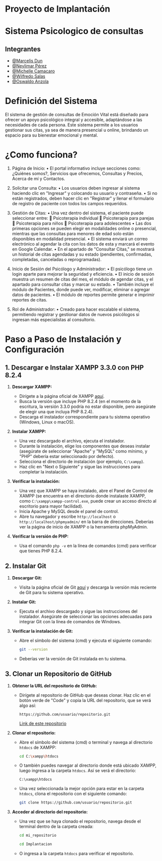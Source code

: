 
# Proyecto de Implantación

# Sistema Psicologico de consultas


## Integrantes

- [@Marcelis Dun](https://github.com/duma12322)
- [@Neylimar Pérez](https://github.com/Neylimar18)
- [@Michelle Camacaro](https://github.com/#)
- [@Wilfredo Salas](https://github.com/#)
- [@Oswaldo Anzola](https://github.com/rapanuti)

# Definición del Sistema
El sistema de gestión de consultas de Emoción Vital está diseñado para ofrecer un apoyo psicológico integral y accesible, adaptándose a las necesidades de cada persona. Este sistema permite a los usuarios gestionar sus citas, ya sea de manera presencial u online, brindando un espacio para su bienestar emocional y mental.

# ¿Como funciona?
1.	Página de Inicio:
  •	El portal informativo incluye secciones como: ¿Quiénes somos?, Servicios que ofrecemos, Consultas y Precios, Acerca de mí y Contactos.

2.	Solicitar una Consulta:
  •	Los usuarios deben ingresar al sistema haciendo clic en "Ingresar" y colocando su usuario y contraseña.
  •	Si no están registrados, deben hacer clic en "Registrar" y llenar el formulario de registro de paciente con todos los campos requeridos.

3.	Gestión de Citas:
  •	Una vez dentro del sistema, el paciente puede seleccionar entre:
     	Psicoterapia individual
     	Psicoterapia para parejas
     	Psicoterapia para niños
     	Psicoterapia para adolescentes
  •	Las dos primeras opciones se pueden elegir en modalidades online o presencial, mientras que las consultas para menores de edad solo están disponibles en modalidad presencial.
  •	El sistema enviará un correo electrónico al agendar la cita con los datos de esta y marcará el evento en Google Calendar.
  •	En el apartado de "Consultar Citas," se mostrará un historial de citas agendadas y su estado (pendientes, confirmadas, completadas, canceladas o reprogramadas).

4.	Inicio de Sesión del Psicólogo y Administrador:
  •	El psicólogo tiene un login aparte para mejorar la seguridad y eficiencia.
  •	El inicio de sesión muestra un resumen de citas del mes, el módulo de agendar citas, y el apartado para consultar citas y marcar su estado.
  •	También incluye el módulo de Pacientes, donde puede ver, modificar, eliminar o agregar datos de pacientes.
  •	El módulo de reportes permite generar e imprimir reportes de citas.

5.	Rol de Administrador:
  •	Creado para hacer escalable el sistema, permitiendo registrar y gestionar datos de nuevos psicólogos si ingresan más especialistas al consultorio.

# Paso a Paso de Instalación y Configuración

## 1. Descargar e Instalar XAMPP 3.3.0 con PHP 8.2.4

1. **Descargar XAMPP:**
   - Dirígete a la página oficial de XAMPP [aquí](https://www.apachefriends.org/es/download.html?form=MG0AV3).
   - Busca la versión que incluye PHP 8.2.4 (en el momento de la escritura, la versión 3.3.0 podría no estar disponible, pero asegúrate de elegir una que incluya PHP 8.2.4).
   - Descarga el instalador correspondiente para tu sistema operativo (Windows, Linux o macOS).

2. **Instalar XAMPP:**
   - Una vez descargado el archivo, ejecuta el instalador.
   - Durante la instalación, elige los componentes que deseas instalar (asegúrate de seleccionar "Apache" y "MySQL" como mínimo, y "PHP" debería estar seleccionado por defecto).
   - Selecciona el directorio de instalación (por ejemplo, `C:\xampp`).
   - Haz clic en "Next o Siguiente" y sigue las instrucciones para completar la instalación.

3. **Verificar la instalación:**
   - Una vez que XAMPP se haya instalado, abre el Panel de Control de XAMPP (se encuentra en el directorio donde instalaste XAMPP, como `C:\xampp\xampp-control.exe`, puede crear un acceso directo al escritorio para mayor facilidad).
   - Inicia Apache y MySQL desde el panel de control.
   - Abre tu navegador y escribe `http://localhost` o `http://localhost/phpmyadmin/` en la barra de direcciones. Deberías ver la página de inicio de XAMPP o la herramienta phpMyAdmin.

4. **Verificar la versión de PHP:**
   - Usa el comando `php -v` en la línea de comandos (cmd) para verificar que tienes PHP 8.2.4.

## 2. Instalar Git

1. **Descargar Git:**
   - Visita la página oficial de Git [aquí](https://git-scm.com/downloads) y descarga la versión más reciente de Git para tu sistema operativo.

2. **Instalar Git:**
   - Ejecuta el archivo descargado y sigue las instrucciones del instalador. Asegúrate de seleccionar las opciones adecuadas para integrar Git con la línea de comandos de Windows.

3. **Verificar la instalación de Git:**
   - Abre el símbolo del sistema (cmd) y ejecuta el siguiente comando:
     ```sh
     git --version
     ```
   - Deberías ver la versión de Git instalada en tu sistema.

## 3. Clonar un Repositorio de GitHub

1. **Obtener la URL del repositorio de GitHub:**
   - Dirígete al repositorio de GitHub que deseas clonar. Haz clic en el botón verde de "Code" y copia la URL del repositorio, que se verá algo así:
     ```plaintext
     https://github.com/usuario/repositorio.git
     ```
     [Link de este repositorio](https://github.com/duma12322/Implantacion)

2. **Clonar el repositorio:**
   - Abre el símbolo del sistema (cmd) o terminal y navega al directorio `htdocs` de XAMPP:
     ```sh
     cd C:\xampp\htdocs
     ```
   - O también puedes navegar al directorio donde está ubicado XAMPP, luego ingresa a la carpeta `htdocs`. Así se verá el directorio:
     ```plaintext
     C:\xampp\htdocs
     ```
   - Una vez seleccionada la mejor opción para estar en la carpeta `htdocs`, clona el repositorio con el siguiente comando:
     ```sh
     git clone https://github.com/usuario/repositorio.git
     ```

3. **Acceder al directorio del repositorio:**
   - Una vez que se haya clonado el repositorio, navega desde el terminal dentro de la carpeta creada:
     ```sh
     cd mi_repositorio
     ```
     ```sh
     cd Implantacion
     ```
   - O ingresa a la carpeta `htdocs` para verificar el repositorio.
